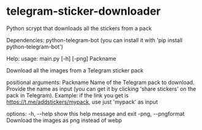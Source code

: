 # telegram-sticker-downloader
Python scrypt that downloads all the stickers from a pack

Dependencies:
  python-telegram-bot (you can install it with 'pip install python-telegram-bot')

Help:
usage: main.py [-h] [-png] Packname

Download all the images from a Telegram sticker pack

positional arguments:
  Packname           Name of the Telegram pack to download. Provide the name as input (you can get it by clicking 'share stickers' on the pack in
                     Telegram). Example: if the link you get is https://t.me/addstickers/mypack, use just 'mypack' as input

options:
  -h, --help         show this help message and exit
  -png, --pngformat  Download the images as png instead of webp

